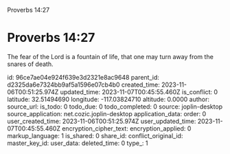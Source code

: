 Proverbs 14:27

# Proverbs 14:27

The fear of the Lord is a fountain of life,
that one may turn away from the snares of death.

id: 96ce7ae04e924f639e3d2321e8ac9648
parent_id: d2325da6e7324bb9af5a1596e07cb4b0
created_time: 2023-11-06T00:51:25.974Z
updated_time: 2023-11-07T00:45:55.460Z
is_conflict: 0
latitude: 32.51494690
longitude: -117.03824710
altitude: 0.0000
author: 
source_url: 
is_todo: 0
todo_due: 0
todo_completed: 0
source: joplin-desktop
source_application: net.cozic.joplin-desktop
application_data: 
order: 0
user_created_time: 2023-11-06T00:51:25.974Z
user_updated_time: 2023-11-07T00:45:55.460Z
encryption_cipher_text: 
encryption_applied: 0
markup_language: 1
is_shared: 0
share_id: 
conflict_original_id: 
master_key_id: 
user_data: 
deleted_time: 0
type_: 1